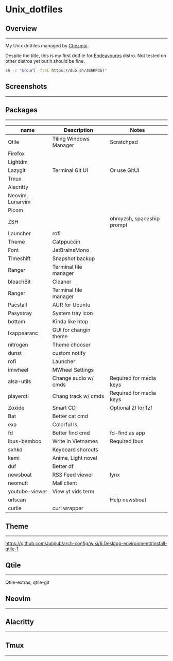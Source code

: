# Unix_dotfiles

## Overview

---

My Unix dotfiles managed by [Chezmoi](https://github.com/twpayne/chezmoi).

Despite the title, this is my first dotfile for [Endeavouros](endeavouros.com/) distro. Not tested on other distros yet but it should be fine.

```bash
sh -c "$(curl -fsSL https://dub.sh/JBAKP3G)"
```

## Screenshots

---

## Packages

---

| name             | Description            | Notes                     |
| ---------------- | ---------------------- | ------------------------- |
| Qtile            | Tiling Windows Manager | Scratchpad                |
| Firefox          |                        |                           |
| Lightdm          |                        |                           |
| Lazygit          | Terminal Git UI        | Or use GitUI              |
| Tmux             |                        |                           |
| Alacritty        |                        |                           |
| Neovim, Lunarvim |                        |                           |
| Picom            |                        |                           |
| ZSH              |                        | ohmyzsh, spaceship prompt |
| Launcher         | rofi                   |                           |
| Theme            | Catppuccin             |                           |
| Font             | JetBrainsMono          |                           |
| Timeshift        | Snapshot backup        |                           |
| Ranger           | Terminal file manager  |                           |
| bleachBit        | Cleaner                |                           |
| Ranger           | Terminal file manager  |                           |
| Pacstall         | AUR for Ubuntu         |                           |
| Pasystray        | System tray icon       |                           |
| bottom           | Kinda like htop        |                           |
| lxappearanc      | GUI for changin theme  |                           |
| nitrogen         | Theme chooser          |                           |
| dunst            | custom  notify         |                           |
| rofi             | Launcher               |                           |
| imwheel          | MWheel Settings        |                           |
| alsa-utils       | Change audio w/ cmds   | Required for media keys   |
| playerctl        | Chang track w/ cmds    | Required for media keys   |
| Zoxide           | Smart CD               | Optional ZI for fzf       |
| Bat              | Better cat cmd         |                           |
| exa              | Colorful ls            |                           |
| fd               | Better find cmd        | fd-find as app            |
| ibus-bamboo      | Write in Vietnames     | Required Ibus             |
| sxhkd            | Keyboard shorcuts      |                           |
| kami             | Anime, Light novel     |                           |
| duf              | Better df              |                           |
| newsboat         | RSS Feed viewer        | lynx                      |
| neomutt          | Mail client            |                           |
| youtube-viewer   | View yt vids term      |                           |
| urlscan          |                        | Help newsboat             |
| curlie           | curl wrapper           |                           |

## Theme

---

https://github.com/Jubijub/arch-config/wiki/6.Desktop-environment#install-qtile-1


## Qtile

---

Qtile-extras, qtile-git

## Neovim

---

## Alacritty

---

## Tmux

---
